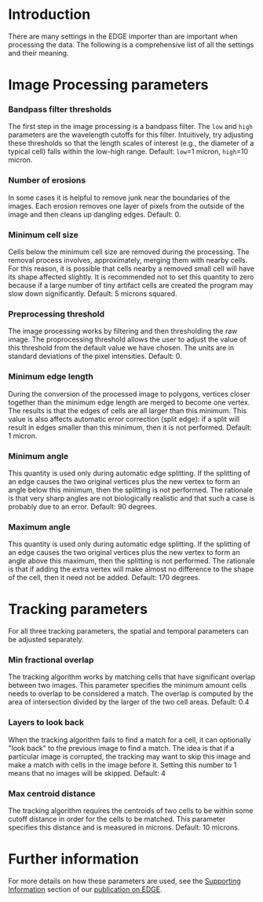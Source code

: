 # Introduction #
There are many settings in the EDGE importer than are important when processing the data. The following is a comprehensive list of all the settings and their meaning.

# Image Processing parameters #

### Bandpass filter thresholds ###

The first step in the image processing is a bandpass filter. The `low` and `high` parameters are the wavelength cutoffs for this filter. Intuitively, try adjusting these thresholds so that the length scales of interest (e.g., the diameter of a typical cell) falls within the low-high range. Default: `low`=1 micron, `high`=10 micron.

### Number of erosions ###

In some cases it is helpful to remove junk near the boundaries of the images. Each erosion removes one layer of pixels from the outside of the image and then cleans up dangling edges. Default: 0.

### Minimum cell size ###

Cells below the minimum cell size are removed during the processing. The removal process involves, approximately, merging them with nearby cells. For this reason, it is possible that cells nearby a removed small cell will have its shape affected slightly. It is recommended not to set this quantity to zero because if a large number of tiny artifact cells are created the program may slow down significantly. Default: 5 microns squared.

### Preprocessing threshold ###

The image processing works by filtering and then thresholding the raw image. The proprocessing threshold allows the user to adjust the value of this threshold from the default value we have chosen. The units are in standard deviations of the pixel intensities. Default: 0.

### Minimum edge length ###

During the conversion of the processed image to polygons, vertices closer together than the minimum edge length are merged to become one vertex. The results is that the edges of cells are all larger than this minimum. This value is also affects automatic error correction (split edge): if a split will result in edges smaller than this minimum, then it is not performed. Default: 1 micron.

### Minimum angle ###
This quantity is used only during automatic edge splitting. If the splitting of an edge causes the two original vertices plus the new vertex to form an angle below this minimum, then the splitting is not performed. The rationale is that very sharp angles are not biologically realistic and that such a case is probably due to an error. Default: 90 degrees.

### Maximum angle ###
This quantity is used only during automatic edge splitting. If the splitting of an edge causes the two original vertices plus the new vertex to form an angle above this maximum, then the splitting is not performed. The rationale is that if adding the extra vertex will make almost no difference to the shape of the cell, then it need not be added. Default: 170 degrees.

# Tracking parameters #

For all three tracking parameters, the spatial and temporal parameters can be adjusted separately.

### Min fractional overlap ###
The tracking algorithm works by matching cells that have significant overlap between two images. This parameter specifies the minimum amount cells needs to overlap to be considered a match. The overlap is computed by the area of intersection divided by the larger of the two cell areas. Default: 0.4

### Layers to look back ###
When the tracking algorithm fails to find a match for a cell, it can optionally "look back" to the previous image to find a match. The idea is that if a particular image is corrupted, the tracking may want to skip this image and make a match with cells in the image before it. Setting this number to 1 means that no images will be skipped. Default: 4

### Max centroid distance ###
The tracking algorithm requires the centroids of two cells to be within some cutoff distance in order for the cells to be matched. This parameter specifies this distance and is measured in microns. Default: 10 microns.

# Further information #
For more details on how these parameters are used, see the [Supporting Information](http://people.seas.harvard.edu/~mgelbart/publications/Gelbart2012_SI.pdf) section of our [publication on EDGE](http://people.seas.harvard.edu/~mgelbart/publications/Gelbart2012.pdf).